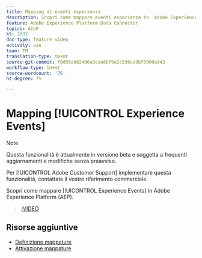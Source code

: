 ```yaml
---
title: Mapping di eventi esperienza
description: Scopri come mappare eventi esperienza in  Adobe Experience Platform (AEP)
feature: Adobe Experience Platform Data Connector
topics: ACoP
kt: 2832
doc-type: feature video
activity: use
team: TM
translation-type: tm+mt
source-git-commit: f0d95ab02496a9caa6b79a2c536ce9b7090da943
workflow-type: tm+mt
source-wordcount: '76'
ht-degree: 7%

---
```



# Mapping [!UICONTROL Experience Events]

>[!NOTE]
>
>Questa funzionalità è attualmente in versione beta e soggetta a frequenti aggiornamenti e modifiche senza preavviso.
>
>Per [!UICONTROL Adobe Customer Support] implementare questa funzionalità, contattate il vostro riferimento commerciale.

Scopri come mappare [!UICONTROL Experience Events] in  Adobe Experience Platform (AEP).

>[!VIDEO](https://video.tv.adobe.com/v/27265?quality=12)

## Risorse aggiuntive

* [Definizione mappature](https://docs.adobe.com/content/help/en/campaign-standard/using/administrating/mapping-campaign-and-aep-data/aep-mapping-definition.html)
* [Attivazione mappature](https://docs.adobe.com/content/help/en/campaign-standard/using/administrating/mapping-campaign-and-aep-data/aep-mapping-activation.html)

